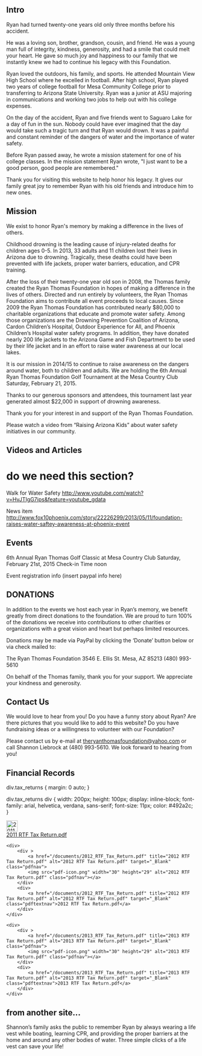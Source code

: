 

## Intro
Ryan had turned twenty-one years old only three months before his accident. 

He was a loving son, brother, grandson, cousin, and friend. He was a young man full of integrity, kindness, generosity, and had a smile that could melt your heart. He gave so much joy and happiness to our family that we instantly knew we had to continue his legacy with this Foundation. 

Ryan loved the outdoors, his family, and sports. He attended Mountain View High School where he excelled in football. After high school, Ryan played two years of college football for Mesa Community College prior to transferring to Arizona State University. Ryan was a junior at ASU majoring in communications and working two jobs to help out with his college expenses. 

On the day of the accident, Ryan and five friends went to Saguaro Lake for a day of fun in the sun. Nobody could have ever imagined that the day would take such a tragic turn and that Ryan would drown. It was a painful and constant reminder of the dangers of water and the importance of water safety. 

Before Ryan passed away, he wrote a mission statement for one of his college classes. In the mission statement Ryan wrote, "I just want to be a good person, good people are remembered." 

Thank you for visiting this website to help honor his legacy. It gives our family great joy to remember Ryan with his old friends and introduce him to new ones.



## Mission 

We exist to honor Ryan's memory by making a difference in the lives of others.  

Childhood drowning is the leading cause of injury-related deaths for children ages 0-5. In 2013, 33 adults and 11 children lost their lives in Arizona due to drowning. Tragically, these deaths could have been prevented with life jackets, proper water barriers, education, and CPR training.

After the loss of their twenty-one year old son in 2008, the Thomas family created the Ryan Thomas Foundation in hopes of making a difference in the lives of others. Directed and run entirely by volunteers, the Ryan Thomas Foundation aims to contribute all event proceeds to local causes.  Since 2009 the Ryan Thomas Foundation has contributed nearly $80,000 to charitable organizations that educate and promote water safety. Among those organizations are the Drowning Prevention Coalition of Arizona, Cardon Children’s Hospital, Outdoor Experience for All, and Phoenix Children’s Hospital water safety programs. In addition, they have donated nearly 200 life jackets to the Arizona Game and Fish Department to be used by their life jacket and in an effort to raise water awareness at our local lakes.  

It is our mission in 2014/15 to continue to raise awareness on the dangers around water, both to children and adults. We are holding the 6th Annual Ryan Thomas Foundation Golf Tournament at the Mesa Country Club Saturday, February 21, 2015. 

Thanks to our generous sponsors and attendees, this tournament last year generated almost $22,000 in support of drowning awareness.   

Thank you for your interest in and support of the Ryan Thomas Foundation.

Please watch a video from “Raising Arizona Kids” about water safety initiatives in our community. 




## Videos and Articles
# do we need this section?

Walk for Water Safety
http://www.youtube.com/watch?v=HvJTIgG7ips&feature=youtube_gdata

News item
http://www.fox10phoenix.com/story/22226299/2013/05/11/foundation-raises-water-saftey-awareness-at-phoenix-event






## Events
6th Annual Ryan Thomas Golf Classic
at Mesa Country Club
Saturday, February 21st, 2015
Check-in Time noon

Event registration info (insert paypal info here)




## DONATIONS

In addition to the events we host each year in Ryan’s memory, we benefit greatly from direct donations to the foundation.  We are proud to turn 100% of the donations we receive into contributions to other charities or organizations with a great vision and heart but perhaps limited resources.

Donations may be made via PayPal by clicking the ‘Donate’ button below or via check mailed to:

The Ryan Thomas Foundation
3546 E. Ellis St.
Mesa, AZ 85213
(480) 993-5610

On behalf of the Thomas family, thank you for your support.
We appreciate your kindness and generosity.



## Contact Us 

We would love to hear from you! Do you have a funny story about Ryan? Are there pictures that you would like to add to this website? Do you have fundraising ideas or a willingness to volunteer with our Foundation? 

Please contact us by e-mail at theryanthomasfoundation@yahoo.com or call Shannon Liebrock at (480) 993-5610. We look forward to hearing from you!



## Financial Records



div.tax_returns {
	<!-- position: absolute; -->
	margin: 0 auto;
}

div.tax_returns div {
	width: 200px;
	height: 100px;
	display: inline-block;
	font-family: arial, helvetica, verdana, sans-serif; 
	font-size: 11px; color: #492a2c;
}

<div class="tax_return">
	<div>
		<div >
			<a href="/documents/2011_RTF_Tax_Return.pdf" title="2011 RTF Tax Return.pdf" alt="2011 RTF Tax Return.pdf" target="_Blank" class="pdfnav">
			<img src="pdf-icon.png" width="30" height="29" alt="2011 RTF Tax Return.pdf" class="pdfnav"></a>
		</div>
		<div >
			<a href="/documents/2011_RTF_Tax_Return.pdf" title="2011 RTF Tax Return.pdf" alt="2011 RTF Tax Return.pdf" target="_Blank" class="pdftextnav">2011 RTF Tax Return.pdf</a>
		</div>
	</div>

	<div>
		<div >
			<a href="/documents/2012_RTF_Tax_Return.pdf" title="2012 RTF Tax Return.pdf" alt="2012 RTF Tax Return.pdf" target="_Blank" class="pdfnav">
			<img src="pdf-icon.png" width="30" height="29" alt="2012 RTF Tax Return.pdf" class="pdfnav"></a>
		</div>
		<div>
			<a href="/documents/2012_RTF_Tax_Return.pdf" title="2012 RTF Tax Return.pdf" alt="2012 RTF Tax Return.pdf" target="_Blank" class="pdftextnav">2012 RTF Tax Return.pdf</a>
		</div>
	</div>

	<div>
		<div >
			<a href="/documents/2013_RTF_Tax_Return.pdf" title="2013 RTF Tax Return.pdf" alt="2013 RTF Tax Return.pdf" target="_Blank" class="pdfnav">
			<img src="pdf-icon.png" width="30" height="29" alt="2013 RTF Tax Return.pdf" class="pdfnav"></a>
		</div>
		<div>
			<a href="/documents/2013_RTF_Tax_Return.pdf" title="2013 RTF Tax Return.pdf" alt="2013 RTF Tax Return.pdf" target="_Blank" class="pdftextnav">2013 RTF Tax Return.pdf</a>
		</div>
	</div>
</div>


## from another site...
Shannon’s family asks the public to remember Ryan by always wearing a life vest while boating, learning CPR, and providing the proper barriers at the home and around any other bodies of water. Three simple clicks of a life vest can save your life!